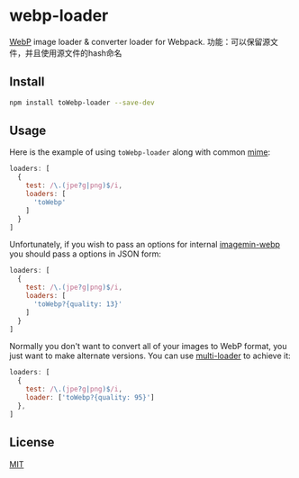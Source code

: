 # webp-loader

[WebP](https://developers.google.com/speed/webp/) image loader & converter loader for Webpack.
功能：可以保留源文件，并且使用源文件的hash命名

## Install

```sh
npm install toWebp-loader --save-dev
```

## Usage

Here is the example of using `toWebp-loader` along with common [mime](https://github.com/broofa/node-mime):

```javascript
loaders: [
  {
    test: /\.(jpe?g|png)$/i,
    loaders: [
      'toWebp'
    ]
  }
]
```
Unfortunately, if you wish to pass an options for internal [imagemin-webp](https://github.com/imagemin/imagemin-webp) you should pass a options in JSON form:


```javascript
loaders: [
  {
    test: /\.(jpe?g|png)$/i,
    loaders: [
      'toWebp?{quality: 13}'
    ]
  }
]
```

Normally you don't want to convert all of your images to WebP format, you just want to make alternate versions. You can use [multi-loader](https://github.com/webpack/multi-loader) to achieve it:

```javascript
loaders: [
  {
    test: /\.(jpe?g|png)$/i,
    loader: ['toWebp?{quality: 95}']
  },
]
```

## License

[MIT](http://opensource.org/licenses/MIT)
